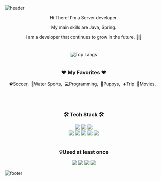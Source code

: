![header](https://capsule-render.vercel.app/api?type=waving&color=auto&height=200&section=header&text=Welcome%20to%20HeeJin%27s%20Github&fontSize=50&animation=twinkling&text-color=black)


<p align="center">Hi There! I'm a Server developer.</p>
<p align="center">My main skills are Java, Spring.</p>
<p align="center">I am a developer that continues to grow in the future. 💪🔥</p>

#
<div align="center">

![Top Langs](https://github-readme-stats.vercel.app/api/top-langs/?username=devmanta&layout=compact&theme=buefy)

</div>

#

<h3 align="center">❤️ My Favorites ❤️</h3>
<p align="center">⚽Soccer,&nbsp;&nbsp;🤿Water Sports,&nbsp;&nbsp;💻Programming,&nbsp;&nbsp;🐶Puppys,&nbsp;&nbsp;✈️Trip&nbsp;&nbsp;🎥Movies,&nbsp;&nbsp;</p>

<br />
<br />

<h3 align="center"><b>🛠 Tech Stack 🛠</b></h3>
<div align="center">
    <img src="https://img.shields.io/badge/java-007396?style=for-the-badge&logo=java&logoColor=white">
    <img src="https://img.shields.io/badge/spring-6DB33F?style=for-the-badge&logo=spring&logoColor=white">
    <img src="https://img.shields.io/badge/springboot-6DB33F?style=for-the-badge&logo=springboot&logoColor=white">
    <br />
    <img src="https://img.shields.io/badge/mariaDB-003545?style=for-the-badge&logo=mariaDB&logoColor=white">
    <img src="https://img.shields.io/badge/mysql-4479A1?style=for-the-badge&logo=mysql&logoColor=white">
    <img src="https://img.shields.io/badge/oracle-F80000?style=for-the-badge&logo=oracle&logoColor=white">
    <img src="https://img.shields.io/badge/linux-FCC624?style=for-the-badge&logo=linux&logoColor=black">
    <img src="https://img.shields.io/badge/AWS-232F3E?style=for-the-badge&logo=Amazon AWS&logoColor=white">
</div>
<br />
<h3 align="center"><b>💡Used at least once</b></h3>
<div align="center">
    <img src="https://img.shields.io/badge/javascript-F7DF1E?style=for-the-badge&logo=javascript&logoColor=black">
    <img src="https://img.shields.io/badge/node.js-339933?style=for-the-badge&logo=Node.js&logoColor=white">
    <img src="https://img.shields.io/badge/css-1572B6?style=for-the-badge&logo=css3&logoColor=white">
    <img src="https://img.shields.io/badge/html5-E34F26?style=for-the-badge&logo=html5&logoColor=white">
</div>

![footer](https://capsule-render.vercel.app/api?type=waving&color=auto&height=100&section=footer)
